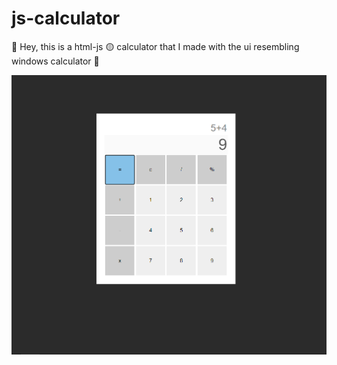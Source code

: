 # js-calculator

👋 Hey, this is a html-js 🟡 calculator that I made with the ui resembling windows calculator 🧮

![preview](https://github.com/fireblaze-21/html-calculator/blob/main/preview.png)
